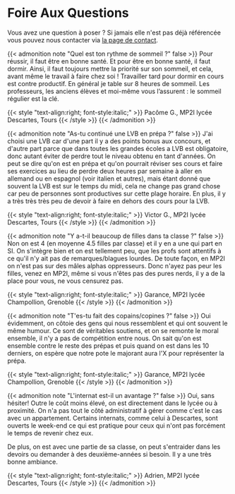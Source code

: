 # Foire Aux Questions


Vous avez une question à poser ? Si jamais elle n'est pas déjà référencée vous pouvez nous contacter via [la page de contact](https://prepas-mp2i.fr/contact/).

{{< admonition note "Quel est ton rythme de sommeil ?" false >}}
Pour réussir, il faut être en bonne santé. Et pour être en bonne santé, il faut dormir.
Ainsi, il faut toujours mettre la priorité sur son sommeil, et cela, avant même le travail à faire chez soi !
Travailler tard pour dormir en cours est contre productif. En général je table sur 8 heures de sommeil.
Les professeurs, les anciens élèves et moi-même vous l’assurent : le sommeil régulier est la clé.

{{< style "text-align:right; font-style:italic;" >}}
Pacôme G., MP2I lycée Descartes, Tours
{{< /style >}}
{{< /admonition >}}

{{< admonition note "As-tu continué une LVB en prépa ?" false >}}
J'ai choisi une LVB car d'une part il y a des points bonus aux concours, et d'autre part parce que dans toutes les grandes écoles a LVB est obligatoire, donc autant éviter de perdre tout le niveau obtenu en tant d'années.
On peut se dire qu'on est en prépa et qu'on pourrait réviser ses cours et faire ses exercices au lieu de perdre deux heures par semaine à aller en allemand ou en espagnol (voir italien et autres), mais étant donné que souvent la LVB est sur le temps du midi, cela ne change pas grand chose car peu de personnes sont productives sur cette plage horaire.
En plus, il y a très très très peu de devoir à faire en dehors des cours pour la LVB.

{{< style "text-align:right; font-style:italic;" >}}
Victor G., MP2I lycée Descartes, Tours
{{< /style >}}
{{< /admonition >}}

{{< admonition note "Y a-t-il beaucoup de filles dans ta classe ?" false >}}
Non on est 4 (en moyenne 4.5 filles par classe) et il y en a une qui part en SI.
On s'intègre bien et on est tellement peu, que les profs sont attentifs à ce qu'il n'y ait pas de remarques/blagues lourdes.
De toute façon, en MP2I on n'est pas sur des mâles alphas oppresseurs. Donc n'ayez pas peur les filles, venez en MP2I, même si vous n'êtes pas des pures nerds, il y a de la place pour vous, ne vous censurez pas.

{{< style "text-align:right; font-style:italic;" >}}
Garance, MP2I lycée Champollion, Grenoble
{{< /style >}}
{{< /admonition >}}

{{< admonition note "T'es-tu fait des copains/copines ?" false >}}
Oui évidemment, on côtoie des gens qui nous ressemblent et qui ont souvent le même humour.
Ce sont de véritables soutiens, et on se remonte le moral ensemble, il n'y a pas de compétition entre nous.
On sait qu'on est ensemble contre le reste des prépas et puis quand on est dans les 10 derniers, on espère que notre pote le majorant aura l'X pour représenter la prépa.

{{< style "text-align:right; font-style:italic;" >}}
Garance, MP2I lycée Champollion, Grenoble
{{< /style >}}
{{< /admonition >}}

{{< admonition note "L'internat est-il un avantage ?" false >}}
Oui, sans hésiter! Outre le coût moins élevé, on est directement dans le lycée ou à proximité.
On n'a pas tout le côté administratif à gérer comme c'est le cas avec un appartement.
Certains internats, comme celui à Descartes, sont ouverts le week-end ce qui est pratique pour ceux qui n'ont pas forcément le temps de revenir chez eux.

De plus, on est avec une partie de sa classe, on peut s'entraider dans les devoirs ou demander à des deuxième-années si besoin. Il y a une très bonne ambiance.

{{< style "text-align:right; font-style:italic;" >}}
Adrien, MP2I lycée Descartes, Tours
{{< /style >}}
{{< /admonition >}}

